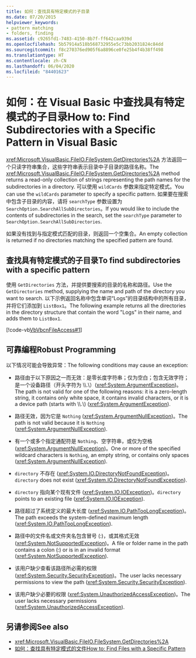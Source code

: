 ```yaml
---
title: 如何：查找具有特定模式的子目录
ms.date: 07/20/2015
helpviewer_keywords:
- pattern matching
- folders, finding
ms.assetid: c9265fd1-7483-4150-8b7f-ff642caa939d
ms.openlocfilehash: 5b57914a518b568732955e5c73bb2031824c84dd
ms.sourcegitcommit: f8c270376ed905f6a8896ce0fe25b4f4b38ff498
ms.translationtype: HT
ms.contentlocale: zh-CN
ms.lasthandoff: 06/04/2020
ms.locfileid: "84401623"
---
```

# <a name="how-to-find-subdirectories-with-a-specific-pattern-in-visual-basic"></a><span data-ttu-id="5e7c4-102">如何：在 Visual Basic 中查找具有特定模式的子目录</span><span class="sxs-lookup"><span data-stu-id="5e7c4-102">How to: Find Subdirectories with a Specific Pattern in Visual Basic</span></span>

<span data-ttu-id="5e7c4-103"><xref:Microsoft.VisualBasic.FileIO.FileSystem.GetDirectories%2A> 方法返回一个只读字符串集合，这些字符串表示目录中子目录的路径名称。</span><span class="sxs-lookup"><span data-stu-id="5e7c4-103">The <xref:Microsoft.VisualBasic.FileIO.FileSystem.GetDirectories%2A> method returns a read-only collection of strings representing the path names for the subdirectories in a directory.</span></span> <span data-ttu-id="5e7c4-104">可以使用 `wildCards` 参数来指定特定模式。</span><span class="sxs-lookup"><span data-stu-id="5e7c4-104">You can use the `wildCards` parameter to specify a specific pattern.</span></span> <span data-ttu-id="5e7c4-105">如果要在搜索中包含子目录的内容，请将 `searchType` 参数设置为 `SearchOption.SearchAllSubDirectories`。</span><span class="sxs-lookup"><span data-stu-id="5e7c4-105">If you would like to include the contents of subdirectories in the search, set the `searchType` parameter to `SearchOption.SearchAllSubDirectories`.</span></span>

<span data-ttu-id="5e7c4-106">如果没有找到与指定模式匹配的目录，则返回一个空集合。</span><span class="sxs-lookup"><span data-stu-id="5e7c4-106">An empty collection is returned if no directories matching the specified pattern are found.</span></span>

## <a name="to-find-subdirectories-with-a-specific-pattern"></a><span data-ttu-id="5e7c4-107">查找具有特定模式的子目录</span><span class="sxs-lookup"><span data-stu-id="5e7c4-107">To find subdirectories with a specific pattern</span></span>

<span data-ttu-id="5e7c4-108">使用 `GetDirectories` 方法，并提供要搜索的目录的名称和路径。</span><span class="sxs-lookup"><span data-stu-id="5e7c4-108">Use the `GetDirectories` method, supplying the name and path of the directory you want to search.</span></span> <span data-ttu-id="5e7c4-109">以下示例返回名称中包含单词“Logs”的目录结构中的所有目录，并将它们添加到 `ListBox1`。</span><span class="sxs-lookup"><span data-stu-id="5e7c4-109">The following example returns all the directories in the directory structure that contain the word "Logs" in their name, and adds them to `ListBox1`.</span></span>

[!code-vb[VbVbcnFileAccess#1](~/samples/snippets/visualbasic/VS_Snippets_VBCSharp/VbVbcnFileAccess/VB/Class1.vb#1)]

## <a name="robust-programming"></a><span data-ttu-id="5e7c4-110">可靠编程</span><span class="sxs-lookup"><span data-stu-id="5e7c4-110">Robust Programming</span></span>

<span data-ttu-id="5e7c4-111">以下情况可能会导致异常：</span><span class="sxs-lookup"><span data-stu-id="5e7c4-111">The following conditions may cause an exception:</span></span>

- <span data-ttu-id="5e7c4-112">路径由于以下原因之一而无效：是零长度字符串；仅为空白；包含无效字符；是一个设备路径（开头字符为 \\\\.\\）(<xref:System.ArgumentException>)。</span><span class="sxs-lookup"><span data-stu-id="5e7c4-112">The path is not valid for one of the following reasons: it is a zero-length string, it contains only white space, it contains invalid characters, or it is a device path (starts with \\\\.\\) (<xref:System.ArgumentException>).</span></span>

- <span data-ttu-id="5e7c4-113">路径无效，因为它是 `Nothing` (<xref:System.ArgumentNullException>)。</span><span class="sxs-lookup"><span data-stu-id="5e7c4-113">The path is not valid because it is `Nothing` (<xref:System.ArgumentNullException>).</span></span>

- <span data-ttu-id="5e7c4-114">有一个或多个指定通配符是 `Nothing`、空字符串，或仅为空格 (<xref:System.ArgumentNullException>)。</span><span class="sxs-lookup"><span data-stu-id="5e7c4-114">One or more of the specified wildcard characters is `Nothing`, an empty string, or contains only spaces (<xref:System.ArgumentNullException>).</span></span>

- <span data-ttu-id="5e7c4-115">`directory` 不存在 (<xref:System.IO.DirectoryNotFoundException>)。</span><span class="sxs-lookup"><span data-stu-id="5e7c4-115">`directory` does not exist (<xref:System.IO.DirectoryNotFoundException>).</span></span>

- <span data-ttu-id="5e7c4-116">`directory` 指向某个现有文件 (<xref:System.IO.IOException>)。</span><span class="sxs-lookup"><span data-stu-id="5e7c4-116">`directory` points to an existing file (<xref:System.IO.IOException>).</span></span>

- <span data-ttu-id="5e7c4-117">路径超过了系统定义的最大长度 (<xref:System.IO.PathTooLongException>)。</span><span class="sxs-lookup"><span data-stu-id="5e7c4-117">The path exceeds the system-defined maximum length (<xref:System.IO.PathTooLongException>).</span></span>

- <span data-ttu-id="5e7c4-118">路径中的文件名或文件夹名包含冒号 (:)，或其格式无效 (<xref:System.NotSupportedException>)。</span><span class="sxs-lookup"><span data-stu-id="5e7c4-118">A file or folder name in the path contains a colon (:) or is in an invalid format (<xref:System.NotSupportedException>).</span></span>

- <span data-ttu-id="5e7c4-119">该用户缺少查看该路径所必需的权限 (<xref:System.Security.SecurityException>)。</span><span class="sxs-lookup"><span data-stu-id="5e7c4-119">The user lacks necessary permissions to view the path (<xref:System.Security.SecurityException>).</span></span>

- <span data-ttu-id="5e7c4-120">该用户缺少必要的权限 (<xref:System.UnauthorizedAccessException>)。</span><span class="sxs-lookup"><span data-stu-id="5e7c4-120">The user lacks necessary permissions (<xref:System.UnauthorizedAccessException>).</span></span>

## <a name="see-also"></a><span data-ttu-id="5e7c4-121">另请参阅</span><span class="sxs-lookup"><span data-stu-id="5e7c4-121">See also</span></span>

- <xref:Microsoft.VisualBasic.FileIO.FileSystem.GetDirectories%2A>
- [<span data-ttu-id="5e7c4-122">如何：查找具有特定模式的文件</span><span class="sxs-lookup"><span data-stu-id="5e7c4-122">How to: Find Files with a Specific Pattern</span></span>](how-to-find-files-with-a-specific-pattern.md)
